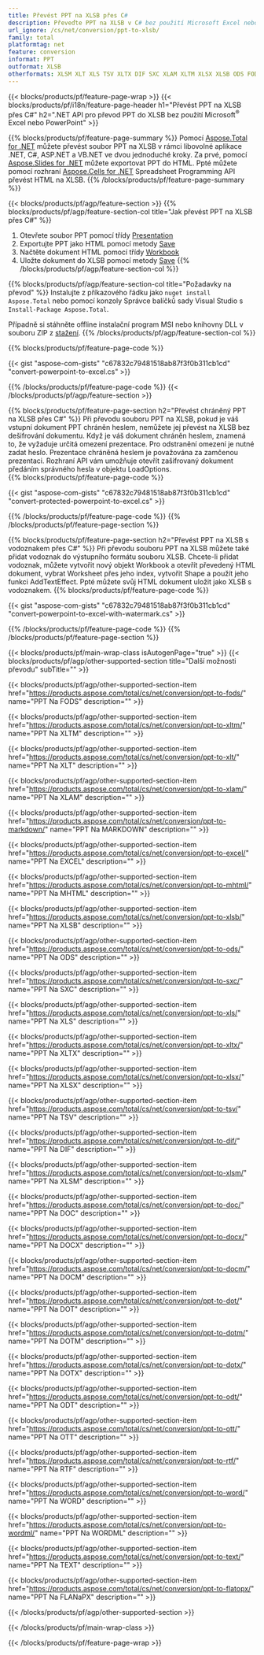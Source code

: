 ```yaml
---
title: Převést PPT na XLSB přes C#
description: Převeďte PPT na XLSB v C# bez použití Microsoft Excel nebo Powerpoint
url_ignore: /cs/net/conversion/ppt-to-xlsb/
family: total
platformtag: net
feature: conversion
informat: PPT
outformat: XLSB
otherformats: XLSM XLT XLS TSV XLTX DIF SXC XLAM XLTM XLSX XLSB ODS FODS MHTML EXCEL MARKDOWN DOC DOCX DOCM DOT DOTM DOTX ODT OTT RTF WORD WORDML TEXT FLATOPX
---
```

{{< blocks/products/pf/feature-page-wrap >}}
{{< blocks/products/pf/i18n/feature-page-header h1="Převést PPT na XLSB přes C#" h2=".NET API pro převod PPT do XLSB bez použití Microsoft<sup>&reg;</sup> Excel nebo PowerPoint" >}}

{{% blocks/products/pf/feature-page-summary %}}
Pomocí [Aspose.Total for .NET](https://products.aspose.com/total/net/) můžete převést soubor PPT na XLSB v rámci libovolné aplikace .NET, C#, ASP.NET a VB.NET ve dvou jednoduché kroky. Za prvé, pomocí [Aspose.Slides for .NET](https://products.aspose.com/slides/net/) můžete exportovat PPT do HTML. Ppté můžete pomocí rozhraní [Aspose.Cells for .NET](https://products.aspose.com/cells/net/) Spreadsheet Programming API převést HTML na XLSB.
{{% /blocks/products/pf/feature-page-summary  %}}

{{< blocks/products/pf/agp/feature-section >}}
{{% blocks/products/pf/agp/feature-section-col title="Jak převést PPT na XLSB přes C#" %}}
1. Otevřete soubor PPT pomocí třídy [Presentation](https://apireference.aspose.com/slides/net/aspose.slides/presentation)
2. Exportujte PPT jako HTML pomocí metody [Save](https://apireference.aspose.com/slides/net/aspose.slides.presentation/save/methods/5)
3. Načtěte dokument HTML pomocí třídy [Workbook](https://apireference.aspose.com/cells/net/aspose.cells/workbook)
4. Uložte dokument do XLSB pomocí metody [Save](https://apireference.aspose.com/cells/net/aspose.cells.workbook/save/methods/4)
{{% /blocks/products/pf/agp/feature-section-col %}}

{{% blocks/products/pf/agp/feature-section-col title="Požadavky na převod" %}}
Instalujte z příkazového řádku jako ```nuget install Aspose.Total``` nebo pomocí konzoly Správce balíčků sady Visual Studio s ```Install-Package Aspose.Total```.

Případně si stáhněte offline instalační program MSI nebo knihovny DLL v souboru ZIP z [stažení](https://downloads.aspose.com/total/net).
{{% /blocks/products/pf/agp/feature-section-col %}}

{{% blocks/products/pf/feature-page-code %}}

{{< gist "aspose-com-gists" "c67832c79481518ab87f3f0b311cb1cd" "convert-powerpoint-to-excel.cs" >}}


{{% /blocks/products/pf/feature-page-code %}}
{{< /blocks/products/pf/agp/feature-section >}}

{{% blocks/products/pf/feature-page-section  h2="Převést chráněný PPT na XLSB přes C#" %}}
Při převodu souboru PPT na XLSB, pokud je váš vstupní dokument PPT chráněn heslem, nemůžete jej převést na XLSB bez dešifrování dokumentu. Když je váš dokument chráněn heslem, znamená to, že vyžaduje určitá omezení prezentace. Pro odstranění omezení je nutné zadat heslo. Prezentace chráněná heslem je považována za zamčenou prezentaci. Rozhraní API vám umožňuje otevřít zašifrovaný dokument předáním správného hesla v objektu LoadOptions.  
{{% blocks/products/pf/feature-page-code %}}

{{< gist "aspose-com-gists" "c67832c79481518ab87f3f0b311cb1cd" "convert-protected-powerpoint-to-excel.cs" >}}

{{% /blocks/products/pf/feature-page-code  %}}
{{% /blocks/products/pf/feature-page-section %}}

{{% blocks/products/pf/feature-page-section  h2="Převést PPT na XLSB s vodoznakem přes C#" %}}
Při převodu souboru PPT na XLSB můžete také přidat vodoznak do výstupního formátu souboru XLSB. Chcete-li přidat vodoznak, můžete vytvořit nový objekt Workbook a otevřít převedený HTML dokument, vybrat Worksheet přes jeho index, vytvořit Shape a použít jeho funkci AddTextEffect. Ppté můžete svůj HTML dokument uložit jako XLSB s vodoznakem. 
{{% blocks/products/pf/feature-page-code %}}

{{< gist "aspose-com-gists" "c67832c79481518ab87f3f0b311cb1cd" "convert-powerpoint-to-excel-with-watermark.cs" >}}

{{% /blocks/products/pf/feature-page-code  %}}
{{% /blocks/products/pf/feature-page-section %}}

{{< blocks/products/pf/main-wrap-class isAutogenPage="true" >}}
{{< blocks/products/pf/agp/other-supported-section title="Další možnosti převodu" subTitle="" >}}

{{< blocks/products/pf/agp/other-supported-section-item href="https://products.aspose.com/total/cs/net/conversion/ppt-to-fods/" name="PPT Na FODS" description="" >}}

{{< blocks/products/pf/agp/other-supported-section-item href="https://products.aspose.com/total/cs/net/conversion/ppt-to-xltm/" name="PPT Na XLTM" description="" >}}

{{< blocks/products/pf/agp/other-supported-section-item href="https://products.aspose.com/total/cs/net/conversion/ppt-to-xlt/" name="PPT Na XLT" description="" >}}

{{< blocks/products/pf/agp/other-supported-section-item href="https://products.aspose.com/total/cs/net/conversion/ppt-to-xlam/" name="PPT Na XLAM" description="" >}}

{{< blocks/products/pf/agp/other-supported-section-item href="https://products.aspose.com/total/cs/net/conversion/ppt-to-markdown/" name="PPT Na MARKDOWN" description="" >}}

{{< blocks/products/pf/agp/other-supported-section-item href="https://products.aspose.com/total/cs/net/conversion/ppt-to-excel/" name="PPT Na EXCEL" description="" >}}

{{< blocks/products/pf/agp/other-supported-section-item href="https://products.aspose.com/total/cs/net/conversion/ppt-to-mhtml/" name="PPT Na MHTML" description="" >}}

{{< blocks/products/pf/agp/other-supported-section-item href="https://products.aspose.com/total/cs/net/conversion/ppt-to-xlsb/" name="PPT Na XLSB" description="" >}}

{{< blocks/products/pf/agp/other-supported-section-item href="https://products.aspose.com/total/cs/net/conversion/ppt-to-ods/" name="PPT Na ODS" description="" >}}

{{< blocks/products/pf/agp/other-supported-section-item href="https://products.aspose.com/total/cs/net/conversion/ppt-to-sxc/" name="PPT Na SXC" description="" >}}

{{< blocks/products/pf/agp/other-supported-section-item href="https://products.aspose.com/total/cs/net/conversion/ppt-to-xls/" name="PPT Na XLS" description="" >}}

{{< blocks/products/pf/agp/other-supported-section-item href="https://products.aspose.com/total/cs/net/conversion/ppt-to-xltx/" name="PPT Na XLTX" description="" >}}

{{< blocks/products/pf/agp/other-supported-section-item href="https://products.aspose.com/total/cs/net/conversion/ppt-to-xlsx/" name="PPT Na XLSX" description="" >}}

{{< blocks/products/pf/agp/other-supported-section-item href="https://products.aspose.com/total/cs/net/conversion/ppt-to-tsv/" name="PPT Na TSV" description="" >}}

{{< blocks/products/pf/agp/other-supported-section-item href="https://products.aspose.com/total/cs/net/conversion/ppt-to-dif/" name="PPT Na DIF" description="" >}}

{{< blocks/products/pf/agp/other-supported-section-item href="https://products.aspose.com/total/cs/net/conversion/ppt-to-xlsm/" name="PPT Na XLSM" description="" >}}

{{< blocks/products/pf/agp/other-supported-section-item href="https://products.aspose.com/total/cs/net/conversion/ppt-to-doc/" name="PPT Na DOC" description="" >}}

{{< blocks/products/pf/agp/other-supported-section-item href="https://products.aspose.com/total/cs/net/conversion/ppt-to-docx/" name="PPT Na DOCX" description="" >}}

{{< blocks/products/pf/agp/other-supported-section-item href="https://products.aspose.com/total/cs/net/conversion/ppt-to-docm/" name="PPT Na DOCM" description="" >}}

{{< blocks/products/pf/agp/other-supported-section-item href="https://products.aspose.com/total/cs/net/conversion/ppt-to-dot/" name="PPT Na DOT" description="" >}}

{{< blocks/products/pf/agp/other-supported-section-item href="https://products.aspose.com/total/cs/net/conversion/ppt-to-dotm/" name="PPT Na DOTM" description="" >}}

{{< blocks/products/pf/agp/other-supported-section-item href="https://products.aspose.com/total/cs/net/conversion/ppt-to-dotx/" name="PPT Na DOTX" description="" >}}

{{< blocks/products/pf/agp/other-supported-section-item href="https://products.aspose.com/total/cs/net/conversion/ppt-to-odt/" name="PPT Na ODT" description="" >}}

{{< blocks/products/pf/agp/other-supported-section-item href="https://products.aspose.com/total/cs/net/conversion/ppt-to-ott/" name="PPT Na OTT" description="" >}}

{{< blocks/products/pf/agp/other-supported-section-item href="https://products.aspose.com/total/cs/net/conversion/ppt-to-rtf/" name="PPT Na RTF" description="" >}}

{{< blocks/products/pf/agp/other-supported-section-item href="https://products.aspose.com/total/cs/net/conversion/ppt-to-word/" name="PPT Na WORD" description="" >}}

{{< blocks/products/pf/agp/other-supported-section-item href="https://products.aspose.com/total/cs/net/conversion/ppt-to-wordml/" name="PPT Na WORDML" description="" >}}

{{< blocks/products/pf/agp/other-supported-section-item href="https://products.aspose.com/total/cs/net/conversion/ppt-to-text/" name="PPT Na TEXT" description="" >}}

{{< blocks/products/pf/agp/other-supported-section-item href="https://products.aspose.com/total/cs/net/conversion/ppt-to-flatopx/" name="PPT Na FLANaPX" description="" >}}



{{< /blocks/products/pf/agp/other-supported-section >}}

{{< /blocks/products/pf/main-wrap-class >}}

{{< /blocks/products/pf/feature-page-wrap >}}